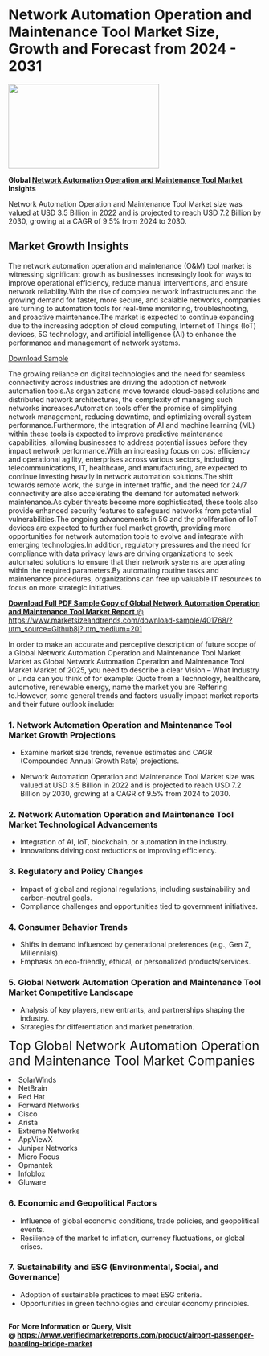 <H1>Network Automation Operation and Maintenance Tool Market Size, Growth and Forecast from 2024 - 2031</H1><img class="aligncenter size-medium wp-image-584254" src="https://thirdeyenews.in/wp-content/uploads/2024/09/Global-Market-Research-300x168.jpeg" alt="" width="300" height="168" /><p><strong>Global&nbsp;<a href="https://www.marketsizeandtrends.com/download-sample/401768/?utm_source=Github8j?utm_medium=201">Network Automation Operation and Maintenance Tool Market</a> Insights</strong></p><p>Network Automation Operation and Maintenance Tool Market size was valued at USD 3.5 Billion in 2022 and is projected to reach USD 7.2 Billion by 2030, growing at a CAGR of 9.5% from 2024 to 2030.</p><p><h2>Market Growth Insights</h2> <p>The network automation operation and maintenance (O&M) tool market is witnessing significant growth as businesses increasingly look for ways to improve operational efficiency, reduce manual interventions, and ensure network reliability.With the rise of complex network infrastructures and the growing demand for faster, more secure, and scalable networks, companies are turning to automation tools for real-time monitoring, troubleshooting, and proactive maintenance.The market is expected to continue expanding due to the increasing adoption of cloud computing, Internet of Things (IoT) devices, 5G technology, and artificial intelligence (AI) to enhance the performance and management of network systems.</p> <p><a href="#">Download Sample</a></p> <p>The growing reliance on digital technologies and the need for seamless connectivity across industries are driving the adoption of network automation tools.As organizations move towards cloud-based solutions and distributed network architectures, the complexity of managing such networks increases.Automation tools offer the promise of simplifying network management, reducing downtime, and optimizing overall system performance.Furthermore, the integration of AI and machine learning (ML) within these tools is expected to improve predictive maintenance capabilities, allowing businesses to address potential issues before they impact network performance.With an increasing focus on cost efficiency and operational agility, enterprises across various sectors, including telecommunications, IT, healthcare, and manufacturing, are expected to continue investing heavily in network automation solutions.The shift towards remote work, the surge in internet traffic, and the need for 24/7 connectivity are also accelerating the demand for automated network maintenance.As cyber threats become more sophisticated, these tools also provide enhanced security features to safeguard networks from potential vulnerabilities.The ongoing advancements in 5G and the proliferation of IoT devices are expected to further fuel market growth, providing more opportunities for network automation tools to evolve and integrate with emerging technologies.In addition, regulatory pressures and the need for compliance with data privacy laws are driving organizations to seek automated solutions to ensure that their network systems are operating within the required parameters.By automating routine tasks and maintenance procedures, organizations can free up valuable IT resources to focus on more strategic initiatives.<p><a href="#"></p><p><span class=""><strong>Download Full PDF Sample Copy of Global Network Automation Operation and Maintenance Tool Market Report</strong> @ <a href="https://www.marketsizeandtrends.com/download-sample/401768/?utm_source=Github8j?utm_medium=201" target="_blank">https://www.marketsizeandtrends.com/download-sample/401768/?utm_source=Github8j?utm_medium=201</a></span></p><p>In order to make an accurate and perceptive description of future scope of a Global&nbsp;Network Automation Operation and Maintenance Tool Market Market as Global&nbsp;Network Automation Operation and Maintenance Tool Market Market of 2025, you need to describe a clear Vision &ndash; What Industry or Linda can you think of for example: Quote from a Technology, healthcare, automotive, renewable energy, name the market you are Reffering to.However, some general trends and factors usually impact market reports and their future outlook include:</p><h3>1.&nbsp;<strong>Network Automation Operation and Maintenance Tool Market Growth Projections</strong></h3><ul><li>Examine market size trends, revenue estimates and CAGR (Compounded Annual Growth Rate) projections.</li><li><p>Network Automation Operation and Maintenance Tool Market size was valued at USD 3.5 Billion in 2022 and is projected to reach USD 7.2 Billion by 2030, growing at a CAGR of 9.5% from 2024 to 2030.</p></li></ul><h3>2.&nbsp;<strong>Network Automation Operation and Maintenance Tool Market Technological Advancements</strong></h3><ul><li>Integration of AI, IoT, blockchain, or automation in the industry.</li><li>Innovations driving cost reductions or improving efficiency.</li></ul><h3>3.&nbsp;<strong>Regulatory and Policy Changes</strong></h3><ul><li>Impact of global and regional regulations, including sustainability and carbon-neutral goals.</li><li>Compliance challenges and opportunities tied to government initiatives.</li></ul><h3>4.&nbsp;<strong>Consumer Behavior Trends</strong></h3><ul><li>Shifts in demand influenced by generational preferences (e.g., Gen Z, Millennials).</li><li>Emphasis on eco-friendly, ethical, or personalized products/services.</li></ul><h3>5.&nbsp;<strong>Global Network Automation Operation and Maintenance Tool Market Competitive Landscape</strong></h3><ul><li>Analysis of key players, new entrants, and partnerships shaping the industry.</li><li>Strategies for differentiation and market penetration.</li></ul><p data-pm-slice="1 1 []"><span style="color: inherit; font-family: inherit; font-size: 25px;">Top Global Network Automation Operation and Maintenance Tool Market Companies</span></p><div class="" data-test-id=""><p><li>SolarWinds</li><li> NetBrain</li><li> Red Hat</li><li> Forward Networks</li><li> Cisco</li><li> Arista</li><li> Extreme Networks</li><li> AppViewX</li><li> Juniper Networks</li><li> Micro Focus</li><li> Opmantek</li><li> Infoblox</li><li> Gluware</li></p></div><h3>6.&nbsp;<strong>Economic and Geopolitical Factors</strong></h3><ul><li>Influence of global economic conditions, trade policies, and geopolitical events.</li><li>Resilience of the market to inflation, currency fluctuations, or global crises.</li></ul><h3>7.&nbsp;<strong>Sustainability and ESG (Environmental, Social, and Governance)</strong></h3><ul><li>Adoption of sustainable practices to meet ESG criteria.</li><li>Opportunities in green technologies and circular economy principles.</li></ul><h2><strong style="font-size: 14px;">For More Information or Query, Visit @&nbsp;</strong><a style="background-color: #ffffff; font-size: 14px;" href="https://www.marketsizeandtrends.com/report/network-automation-operation-and-maintenance-tool-market/" target="_blank">https://www.verifiedmarketreports.com/product/airport-passenger-boarding-bridge-market</a></h2>